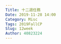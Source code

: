 ```yaml
---
Title: 十二週任務
Date: 2019-11-28 14:00
Category: Misc
Tags: 2019FallCP
Slug: 12week
Author: 40823224
---
```

